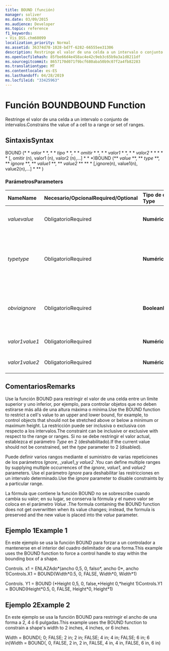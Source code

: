 ```yaml
---
title: BOUND (función)
manager: soliver
ms.date: 03/09/2015
ms.audience: Developer
ms.topic: reference
f1_keywords:
- Vis_DSS.chm60099
localization_priority: Normal
ms.assetid: 36374d78-1028-bd7f-6282-66555ee31306
description: Restringe el valor de una celda a un intervalo o conjunto de intervalos.
ms.openlocfilehash: 85fbe66d4e458ac4e42c9eb3c65b9a3a1d8211df
ms.sourcegitcommit: 8657170d071f9bcf680aba50b9c07f2a4fb82283
ms.translationtype: MT
ms.contentlocale: es-ES
ms.lasthandoff: 04/28/2019
ms.locfileid: "33425963"
---
```

# <a name="bound-function"></a><span data-ttu-id="85089-103">Función BOUND</span><span class="sxs-lookup"><span data-stu-id="85089-103">BOUND Function</span></span>

<span data-ttu-id="85089-104">Restringe el valor de una celda a un intervalo o conjunto de intervalos.</span><span class="sxs-lookup"><span data-stu-id="85089-104">Constrains the value of a cell to a range or set of ranges.</span></span>
  
## <a name="syntax"></a><span data-ttu-id="85089-105">Sintaxis</span><span class="sxs-lookup"><span data-stu-id="85089-105">Syntax</span></span>

<span data-ttu-id="85089-106">BOUND (\* \* *valor* \* \*, \* \* *tipo* \* \*, \* \* *omitir* \* \*, \* \* *valor1* \* \*, \* \* *valor2* \* \* \* \* \* [, omitir (n), valor1 (n), valor2 (n),...] \* \* \*)</span><span class="sxs-lookup"><span data-stu-id="85089-106">BOUND (\*\* *value* \*\*, \*\* *type* \*\*, \*\* *ignore* \*\*, \*\* *value1* \*\*, \*\* *value2* \*\* \*\* \* [,ignore(n), value1(n), value2(n),...] \* \*\* )</span></span> 
  
### <a name="parameters"></a><span data-ttu-id="85089-107">Parámetros</span><span class="sxs-lookup"><span data-stu-id="85089-107">Parameters</span></span>

|<span data-ttu-id="85089-108">**Name**</span><span class="sxs-lookup"><span data-stu-id="85089-108">**Name**</span></span>|<span data-ttu-id="85089-109">**Necesario/Opcional**</span><span class="sxs-lookup"><span data-stu-id="85089-109">**Required/Optional**</span></span>|<span data-ttu-id="85089-110">**Tipo de datos**</span><span class="sxs-lookup"><span data-stu-id="85089-110">**Data Type**</span></span>|<span data-ttu-id="85089-111">**Descripción**</span><span class="sxs-lookup"><span data-stu-id="85089-111">**Description**</span></span>|
|:-----|:-----|:-----|:-----|
| <span data-ttu-id="85089-112">_value_</span><span class="sxs-lookup"><span data-stu-id="85089-112">_value_</span></span> <br/> |<span data-ttu-id="85089-113">Obligatorio</span><span class="sxs-lookup"><span data-stu-id="85089-113">Required</span></span>  <br/> |<span data-ttu-id="85089-114">**Numérico**</span><span class="sxs-lookup"><span data-stu-id="85089-114">**Numeric**</span></span> <br/> |<span data-ttu-id="85089-115">Valor actual que se ha de restringir.</span><span class="sxs-lookup"><span data-stu-id="85089-115">The current value being constrained.</span></span>  <br/> |
| <span data-ttu-id="85089-116">_type_</span><span class="sxs-lookup"><span data-stu-id="85089-116">_type_</span></span> <br/> |<span data-ttu-id="85089-117">Obligatorio</span><span class="sxs-lookup"><span data-stu-id="85089-117">Required</span></span>  <br/> |<span data-ttu-id="85089-118">**Numérico**</span><span class="sxs-lookup"><span data-stu-id="85089-118">**Numeric**</span></span> <br/> |<span data-ttu-id="85089-119">Indica si la restricción es inclusiva (0), exclusiva (1) o está deshabilitada (2).</span><span class="sxs-lookup"><span data-stu-id="85089-119">Whether the constraint is inclusive (0), exclusive (1), or disabled (2).</span></span>  <br/> |
| <span data-ttu-id="85089-120">_obvia_</span><span class="sxs-lookup"><span data-stu-id="85089-120">_ignore_</span></span> <br/> |<span data-ttu-id="85089-121">Obligatorio</span><span class="sxs-lookup"><span data-stu-id="85089-121">Required</span></span>  <br/> |<span data-ttu-id="85089-122">**Boolean**</span><span class="sxs-lookup"><span data-stu-id="85089-122">**Boolean**</span></span> <br/> | <span data-ttu-id="85089-123">TRUE para omitir el intervalo; FALSE para restringir el valor de la celda al rango.</span><span class="sxs-lookup"><span data-stu-id="85089-123">TRUE to ignore the range; FALSE to constrain the value of the cell to the range.</span></span>  <br/> |
| <span data-ttu-id="85089-124">_valor1_</span><span class="sxs-lookup"><span data-stu-id="85089-124">_value1_</span></span> <br/> |<span data-ttu-id="85089-125">Obligatorio</span><span class="sxs-lookup"><span data-stu-id="85089-125">Required</span></span>  <br/> |<span data-ttu-id="85089-126">**Numérico**</span><span class="sxs-lookup"><span data-stu-id="85089-126">**Numeric**</span></span> <br/> |<span data-ttu-id="85089-127">Primer valor de un intervalo.</span><span class="sxs-lookup"><span data-stu-id="85089-127">First value in a range.</span></span>  <br/> |
| <span data-ttu-id="85089-128">_valor1_</span><span class="sxs-lookup"><span data-stu-id="85089-128">_value2_</span></span> <br/> |<span data-ttu-id="85089-129">Obligatorio</span><span class="sxs-lookup"><span data-stu-id="85089-129">Required</span></span>  <br/> |<span data-ttu-id="85089-130">**Numérico**</span><span class="sxs-lookup"><span data-stu-id="85089-130">**Numeric**</span></span> <br/> |<span data-ttu-id="85089-131">Segundo valor de un intervalo.</span><span class="sxs-lookup"><span data-stu-id="85089-131">Second value in a range.</span></span>  <br/> |
   
## <a name="remarks"></a><span data-ttu-id="85089-132">Comentarios</span><span class="sxs-lookup"><span data-stu-id="85089-132">Remarks</span></span>

<span data-ttu-id="85089-133">Use la función BOUND para restringir el valor de una celda entre un límite superior y uno inferior, por ejemplo, para controlar objetos que no deben estirarse más allá de una altura máxima o mínima.</span><span class="sxs-lookup"><span data-stu-id="85089-133">Use the BOUND function to restrict a cell's value to an upper and lower bound, for example, to control objects that should not be stretched above or below a minimum or maximum height.</span></span> <span data-ttu-id="85089-134">La restricción puede ser inclusiva o exclusiva con respecto a los intervalos.</span><span class="sxs-lookup"><span data-stu-id="85089-134">The constraint can be inclusive or exclusive with respect to the range or ranges.</span></span> <span data-ttu-id="85089-135">Si no se debe restringir el valor actual, establezca el parámetro _Type_ en 2 (deshabilitado).</span><span class="sxs-lookup"><span data-stu-id="85089-135">If the current value should not be constrained, set the  _type_ parameter to 2 (disabled).</span></span> 
  
<span data-ttu-id="85089-136">Puede definir varios rangos mediante el suministro de varias repeticiones de los parámetros _Ignore_, _value1_y _value2_ .</span><span class="sxs-lookup"><span data-stu-id="85089-136">You can define multiple ranges by supplying multiple occurrences of the  _ignore_,  _value1_, and  _value2_ parameters.</span></span> <span data-ttu-id="85089-137">Use el parámetro _Ignore_ para deshabilitar las restricciones en un intervalo determinado.</span><span class="sxs-lookup"><span data-stu-id="85089-137">Use the  _ignore_ parameter to disable constraints by a particular range.</span></span> 
  
<span data-ttu-id="85089-138">La fórmula que contiene la función BOUND no se sobrescribe cuando cambia su valor; en su lugar, se conserva la fórmula y el nuevo valor se coloca en el parámetro _Value_ .</span><span class="sxs-lookup"><span data-stu-id="85089-138">The formula containing the BOUND function does not get overwritten when its value changes; instead, the formula is preserved and the new value is placed into the  _value_ parameter.</span></span> 
  
## <a name="example-1"></a><span data-ttu-id="85089-139">Ejemplo 1</span><span class="sxs-lookup"><span data-stu-id="85089-139">Example 1</span></span>

<span data-ttu-id="85089-140">En este ejemplo se usa la función BOUND para forzar a un controlador a mantenerse en el interior del cuadro delimitador de una forma.</span><span class="sxs-lookup"><span data-stu-id="85089-140">This example uses the BOUND function to force a control handle to stay within the bounding box of a shape.</span></span> 
  
<span data-ttu-id="85089-141">Controls. x1 = ENLAZAdo\*(ancho 0,5, 0, falso\*, ancho 0\*, ancho 1)</span><span class="sxs-lookup"><span data-stu-id="85089-141">Controls.X1 = BOUND(Width\*0.5, 0, FALSE, Width\*0, Width\*1)</span></span>
  
<span data-ttu-id="85089-142">Controls. Y1 = BOUND (\*Height 0,5, 0, false,\*Height 0,\*height 1)</span><span class="sxs-lookup"><span data-stu-id="85089-142">Controls.Y1 = BOUND(Height\*0.5, 0, FALSE, Height\*0, Height\*1)</span></span>
  
## <a name="example-2"></a><span data-ttu-id="85089-143">Ejemplo 2</span><span class="sxs-lookup"><span data-stu-id="85089-143">Example 2</span></span>

<span data-ttu-id="85089-144">En este ejemplo se usa la función BOUND para restringir el ancho de una forma a 2, 4 ó 6 pulgadas.</span><span class="sxs-lookup"><span data-stu-id="85089-144">This example uses the BOUND function to constrain a shape's width to 2 inches, 4 inches, or 6 inches.</span></span> 
  
<span data-ttu-id="85089-145">Width = BOUND(; 0; FALSE; 2 in; 2 in; FALSE; 4 in; 4 in; FALSE; 6 in; 6 in)</span><span class="sxs-lookup"><span data-stu-id="85089-145">Width = BOUND(, 0, FALSE, 2 in, 2 in, FALSE, 4 in, 4 in, FALSE, 6 in, 6 in)</span></span>
  

